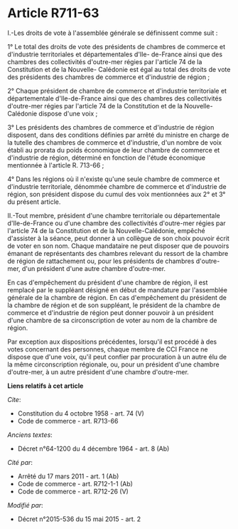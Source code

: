 # Article R711-63

I.-Les droits de vote à l'assemblée générale se définissent comme suit : 

1° Le total des droits de vote des présidents de chambres de commerce et d'industrie territoriales et départementales d'Ile-
de-France ainsi que des chambres des collectivités d'outre-mer régies par l'article 74 de la Constitution et de la Nouvelle-
Calédonie est égal au total des droits de vote des présidents des chambres de commerce et d'industrie de région ; 

2° Chaque président de chambre de commerce et d'industrie territoriale et départementale d'Ile-de-France ainsi que des
chambres des collectivités d'outre-mer régies par l'article 74 de la Constitution et de la Nouvelle-Calédonie dispose d'une
voix ; 

3° Les présidents des chambres de commerce et d'industrie de région disposent, dans des conditions définies par arrêté du
ministre en charge de la tutelle des chambres de commerce et d'industrie, d'un nombre de voix établi au prorata du poids
économique de leur chambre de commerce et d'industrie de région, déterminé en fonction de l'étude économique mentionnée à
l'article R. 713-66 ; 

4° Dans les régions où il n'existe qu'une seule chambre de commerce et d'industrie territoriale, dénommée chambre de commerce
et d'industrie de région, son président dispose du cumul des voix mentionnées aux 2° et 3° du présent article. 

II.-Tout membre, président d'une chambre territoriale ou départementale d'Ile-de-France ou d'une chambre des collectivités
d'outre-mer régies par l'article 74 de la Constitution et de la Nouvelle-Calédonie, empêché d'assister à la séance, peut
donner à un collègue de son choix pouvoir écrit de voter en son nom. Chaque mandataire ne peut disposer que de pouvoirs
émanant de représentants des chambres relevant du ressort de la chambre de région de rattachement ou, pour les présidents de
chambres d'outre-mer, d'un président d'une autre chambre d'outre-mer. 

En cas d'empêchement du président d'une chambre de région, il est remplacé par le suppléant désigné en début de mandature par
l'assemblée générale de la chambre de région. En cas d'empêchement du président de la chambre de région et de son suppléant,
le président de la chambre de commerce et d'industrie de région peut donner pouvoir à un président d'une chambre de sa
circonscription de voter au nom de la chambre de région. 

Par exception aux dispositions précédentes, lorsqu'il est procédé à des votes concernant des personnes, chaque membre de CCI
France ne dispose que d'une voix, qu'il peut confier par procuration à un autre élu de la même circonscription régionale, ou,
pour un président d'une chambre d'outre-mer, à un autre président d'une chambre d'outre-mer.

**Liens relatifs à cet article**

_Cite_:

  - Constitution du 4 octobre 1958 - art. 74 (V)
  - Code de commerce - art. R713-66

_Anciens textes_:

  - Décret n°64-1200 du 4 décembre 1964 - art. 8 (Ab)

_Cité par_:

  - Arrêté du 17 mars 2011 - art. 1 (Ab)
  - Code de commerce - art. R712-1-1 (Ab)
  - Code de commerce - art. R712-26 (V)

_Modifié par_:

  - Décret n°2015-536 du 15 mai 2015 - art. 2
